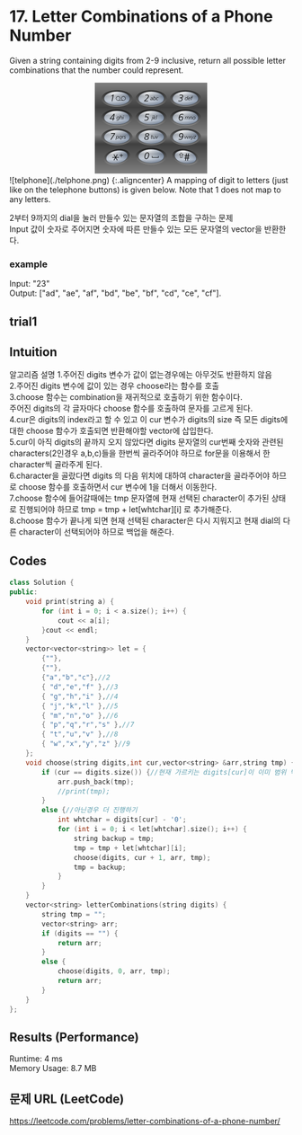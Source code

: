 # 17. Letter Combinations of a Phone Number
Given a string containing digits from 2-9 inclusive, return all possible letter combinations that the number could represent.  
<center><img src="./telphone.png"></center>  
![telphone](./telphone.png) {:.aligncenter}  
A mapping of digit to letters (just like on the telephone buttons) is given below. Note that 1 does not map to any letters.  

2부터 9까지의 dial을 눌러 만들수 있는 문자열의 조합을 구하는 문제  
Input 값이 숫자로 주어지면 숫자에 따른 만들수 있는 모든 문자열의 vector을 반환한다.   

### example  
Input: "23"  
Output: ["ad", "ae", "af", "bd", "be", "bf", "cd", "ce", "cf"].  

## trial1
## Intuition
알고리즘 설명
1.주어진 digits 변수가 값이 없는경우에는 아무것도 반환하지 않음  
2.주어진 digits 변수에 값이 있는 경우 choose라는 함수를 호출  
3.choose 함수는 combination을 재귀적으로 호출하기 위한 함수이다.  
주어진 digits의 각 글자마다 choose 함수를 호출하여 문자를 고르게 된다.  
4.cur은 digits의 index라고 할 수 있고 이 cur 변수가 digits의 size 즉 모든 digits에 대한 choose 함수가 호출되면 
반환해야할 vector에 삽입한다.  
5.cur이 아직 digits의 끝까지 오지 않았다면 digits 문자열의 cur번째 숫자와 관련된 characters(2인경우 a,b,c)들을 한번씩 골라주어야 하므로 for문을
이용해서 한 character씩 골라주게 된다.  
6.character을 골랐다면 digits 의 다음 위치에 대하여 character을 골라주어야 하므로 choose 함수를 호출하면서 cur 변수에 1을 더해서 이동한다.  
7.choose 함수에 들어갈때에는 tmp 문자열에 현재 선택된 character이 추가된 상태로 진행되어야 하므로 tmp = tmp + let[whtchar][i] 로 추가해준다.  
8.choose 함수가 끝나게 되면 현재 선택된 character은 다시 지워지고 현재 dial의 다른 character이 선택되어야 하므로 백업을 해준다.  

## Codes  
```cpp
class Solution {
public:
	void print(string a) {
		for (int i = 0; i < a.size(); i++) {
			cout << a[i];
		}cout << endl;
	}
	vector<vector<string>> let = {
		{""},
		{""},
		{"a","b","c"},//2
		{ "d","e","f" },//3
		{ "g","h","i" },//4
		{ "j","k","l" },//5
		{ "m","n","o" },//6
		{ "p","q","r","s" },//7
		{ "t","u","v" },//8
		{ "w","x","y","z" }//9
	};
	void choose(string digits,int cur,vector<string> &arr,string tmp) {
		if (cur == digits.size()) {//현재 가르키는 digits[cur]이 이미 범위 밖일때
			arr.push_back(tmp);
			//print(tmp);
		}
		else {//아닌경우 더 진행하기
			int whtchar = digits[cur] - '0';
			for (int i = 0; i < let[whtchar].size(); i++) {
				string backup = tmp;
				tmp = tmp + let[whtchar][i];
				choose(digits, cur + 1, arr, tmp);
				tmp = backup;
			}
		}
	}
	vector<string> letterCombinations(string digits) {
		string tmp = "";
		vector<string> arr;
		if (digits == "") {
			return arr;
		}
		else {
			choose(digits, 0, arr, tmp);
			return arr;
		}
	}
};
```

## Results (Performance)  
Runtime: 4 ms  
Memory Usage: 8.7 MB  


## 문제 URL (LeetCode)  
https://leetcode.com/problems/letter-combinations-of-a-phone-number/  
